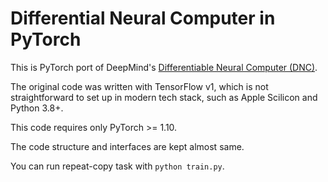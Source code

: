 # Differential Neural Computer in PyTorch

This is PyTorch port of DeepMind's [Differentiable Neural Computer (DNC)](https://github.com/deepmind/dnc).

The original code was written with TensorFlow v1, which is not straightforward to set up in modern tech stack, such as Apple Scilicon and Python 3.8+.

This code requires only PyTorch >= 1.10.

The code structure and interfaces are kept almost same.

You can run repeat-copy task with `python train.py`.